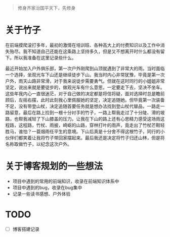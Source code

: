 > 修身齐家治国平天下，先修身

# 关于竹子

在前端摸爬滚打多年，最初的激情在培训班、各种高大上的付费知识以及工作中消失殆尽。我不知道自己还能在这条路上坚持多久，但是又不想离开时什么都没有留下。所以我准备在这里记录些什么。

最近开始加入户外俱乐部，第一次户外刚爬到山顶就遇到了非常大的雨。当时面临一个选择，坐观光车下山还是继续徒步下山。我当时内心非常犹豫，毕竟是第一次户外，雨天山路非常滑，对于我来说徒步需要勇气。但就在这时同行的小姐姐非常坚定，说出来就是要徒步的，做观光车有什么意思，一定要走下去，坚决不坐车。这些年我内心一直很迷茫，对于自己做的决定都是将信将疑，面对选择时总是瞻前顾后，左摇右摆，此时此刻我心里佩服她的坚定，决定追随她。但毕竟第一次装备不足，没有带登山杖，决定追随首要任务就是想办法找到登山杖代替品，一路走一路留意，最后在路上捡到一根十分衬手的竹子，一路上帮我走过了十分陡、滑的坡路，也帮我减轻了下山膝盖的压力。让我在下山的路上还有心思精力感受这场雨这程路，这程路，竹杖、雨披，崎岖的山路，穿林打叶的雨声，竟走出了竹杖芒鞋轻胜马，谁怕？一蓑烟雨任平生的意境。下山后真是十分舍不得这根竹子，同行的小伙伴们都笑着让我将竹子带回家摆起来。最后我还是决定将竹子归还山林，但是将名称取做竹子，以纪念这次户外。

# 关于博客规划的一些想法
- 项目中遇到的常用的前端知识，收录在前端知识体系中
- 项目中遇到的bug，收录在bug集中
- 记录一些读书感想、户外体验

# TODO

- [ ] 博客搭建记录
